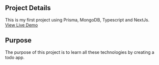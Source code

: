 ## Project Details
This is my first project using Prisma, MongoDB, Typescript and NextJs.
<a href="https://adhd-todo.netlify.app/">View Live Demo</a>


## Purpose
The purpose of this project is to learn all these technologies by creating a todo app.
